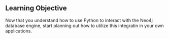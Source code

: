 ## Learning Objective

Now that you understand how to use Python to interact with the Neo4j database engine, start planning out how to utilize this integratin in your own applications.
